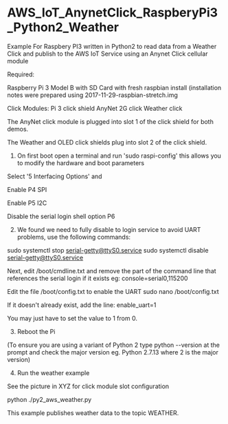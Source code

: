 # AWS_IoT_AnynetClick_RaspberyPi3_Python2_Weather
Example For Raspbery PI3 written in Python2 to read data from a Weather Click and publish to the AWS IoT Service using an Anynet Click cellular module

Required:

Raspberry Pi 3 Model B with SD Card with fresh raspbian install
(installation notes were prepared using 2017-11-29-raspbian-stretch.img

Click Modules:
Pi 3 click shield
AnyNet 2G click
Weather click

The AnyNet click module is plugged into slot 1 of the click shield for both demos.

The Weather and OLED click shields plug into slot 2 of the click shield.


1. On first boot open a terminal and run 'sudo raspi-config' this allows you to modify the hardware and boot parameters

Select '5 Interfacing Options' and

Enable P4 SPI

Enable P5 I2C

Disable the serial login shell option P6


2. We found we need to fully disable to login service to avoid UART problems, use the following commands:

sudo systemctl stop serial-getty@ttyS0.service
sudo systemctl disable serial-getty@ttyS0.service

Next, edit /boot/cmdline.txt and remove the part of the command line that references the serial login if it exists eg: console=serial0,115200

Edit the file /boot/config.txt to enable the UART
sudo nano /boot/config.txt

If it doesn't already exist, add the line:
enable_uart=1

You may just have to set the value to 1 from 0.

3. Reboot the Pi

(To ensure you are using a variant of Python 2 type python --version at the prompt and check the major version eg. Python 2.7.13 where 2 is the major version)

4. Run the weather example

See the picture in XYZ for click module slot configuration

python ./py2_aws_weather.py

This example publishes weather data to the topic WEATHER.
